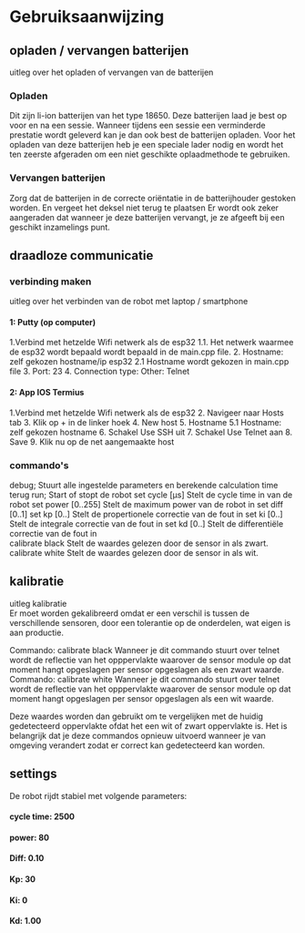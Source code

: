 # Gebruiksaanwijzing

## opladen / vervangen batterijen
uitleg over het opladen of vervangen van de batterijen

### Opladen
Dit zijn li-ion batterijen van het type 18650.
Deze batterijen laad je best op voor en na een sessie.
Wanneer tijdens een sessie een verminderde prestatie wordt geleverd kan je dan ook best de batterijen opladen.
Voor het opladen van deze batterijen heb je een speciale lader nodig en wordt het ten zeerste afgeraden om een niet geschikte oplaadmethode te gebruiken.

### Vervangen batterijen
Zorg dat de batterijen in de correcte oriëntatie in de batterijhouder gestoken worden. En vergeet het deksel niet terug te plaatsen
Er wordt ook zeker aangeraden dat wanneer je deze batterijen vervangt, je ze afgeeft bij een geschikt inzamelings punt.


## draadloze communicatie
### verbinding maken
uitleg over het verbinden van de robot met laptop / smartphone
#### 1: Putty (op computer)
1.Verbind met hetzelde Wifi netwerk als de esp32
1.1. Het netwerk waarmee de esp32 wordt bepaald wordt bepaald in de main.cpp file.
2. Hostname: zelf gekozen hostname/ip esp32
2.1 Hostname wordt gekozen in main.cpp file
3. Port:  23
4. Connection type: Other: Telnet
#### 2: App IOS Termius
1.Verbind met hetzelde Wifi netwerk als de esp32
2. Navigeer naar Hosts tab
3. Klik op + in de linker hoek
4. New host
5. Hostname 
5.1 Hostname: zelf gekozen hostname 
6. Schakel Use SSH uit
7. Schakel Use Telnet aan
8. Save 
9. Klik nu op de net aangemaakte host

### commando's
debug; Stuurt alle ingestelde parameters en berekende calculation time terug
run; Start of stopt de robot 
set cycle [µs]  Stelt de cycle time in van de robot
set power [0..255] Stelt de maximum power van de robot in
set diff [0..1] 
set kp [0..] Stelt de propertionele correctie van de fout in 
set ki [0..] Stelt de integrale correctie van de fout in 
set kd [0..] Stelt de differentiële correctie van de fout in  
calibrate black  Stelt de waardes gelezen door de sensor in als zwart.
calibrate white Stelt de waardes gelezen door de sensor in als wit.

## kalibratie
uitleg kalibratie  
Er moet worden gekalibreerd omdat er een verschil is tussen de verschillende sensoren, door een tolerantie op de onderdelen, wat eigen is aan productie.

Commando: calibrate black
Wanneer je dit commando stuurt over telnet wordt de reflectie van het opppervlakte waarover de sensor module op dat moment hangt opgeslagen
per sensor opgeslagen als een zwart waarde.
Commando: calibrate white
Wanneer je dit commando stuurt over telnet wordt de reflectie van het opppervlakte waarover de sensor module op dat moment hangt opgeslagen
per sensor opgeslagen als een wit waarde.

Deze waardes worden dan gebruikt om te vergelijken met de huidig gedetecteerd oppervlakte ofdat het een wit of zwart oppervlakte is.
Het is belangrijk dat je deze commandos opnieuw uitvoerd wanneer je van omgeving verandert zodat er correct kan gedetecteerd kan worden.

## settings
De robot rijdt stabiel met volgende parameters:  
#### cycle time: 2500
#### power: 80
#### Diff: 0.10
#### Kp: 30
#### Ki: 0
#### Kd: 1.00
